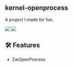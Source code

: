 ## kernel-openprocess
A project I made for fun.

![](https://img.shields.io/github/stars/refo0/kernel-open-process)
![](https://img.shields.io/github/forks/refo0/kernel-open-process)

## 🛠 Features
- ZwOpenProcess

